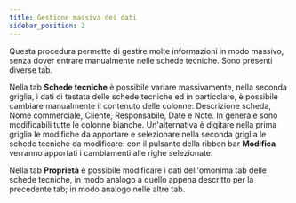 ```yaml
---
title: Gestione massiva dei dati
sidebar_position: 2
---
```


Questa procedura permette di gestire molte informazioni in modo massivo, senza dover entrare manualmente nelle schede tecniche.
Sono presenti diverse tab.

Nella tab **Schede tecniche** è possibile variare massivamente, nella seconda griglia, i dati di testata delle schede tecniche ed in particolare, è possibile cambiare manualmente il contenuto delle colonne: Descrizione scheda, Nome commerciale, Cliente, Responsabile, Date e Note. In generale sono modificabili tutte le colonne bianche.
Un'alternativa è digitare nella prima griglia le modifiche da apportare e selezionare nella seconda griglia le schede tecniche da modificare: con il pulsante della ribbon bar **Modifica** verranno apportati i cambiamenti alle righe selezionate. 

Nella tab **Proprietà** è possibile modificare i dati dell'omonima tab delle schede tecniche, in modo analogo a quello appena descritto per la precedente tab; in modo analogo nelle altre tab.